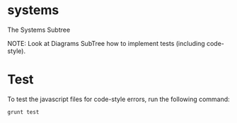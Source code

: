 # systems
The Systems Subtree

NOTE: Look at Diagrams SubTree how to implement tests (including code-style).

# Test

To test the javascript files for code-style errors, run the following command:

````
grunt test
````